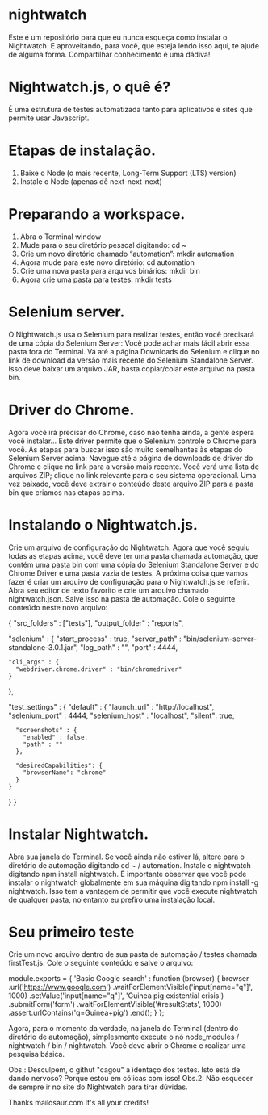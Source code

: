 # nightwatch

Este é um repositório para que eu nunca esqueça como instalar o Nightwatch. E aproveitando, para você, que esteja lendo isso aqui, te ajude de alguma forma. Compartilhar conhecimento é uma dádiva!

# Nightwatch.js, o quê é?
É uma estrutura de testes automatizada tanto para aplicativos e sites que permite usar Javascript.



# Etapas de instalação.

1. Baixe o Node (o mais recente, Long-Term Support (LTS) version)
2. Instale o Node (apenas dê next-next-next)

# Preparando a workspace.
1. Abra o Terminal window
2. Mude para o seu diretório pessoal digitando: cd ~
3. Crie um novo diretório chamado “automation”: mkdir automation
4. Agora mude para este novo diretório: cd automation
5. Crie uma nova pasta para arquivos binários: mkdir bin
6. Agora crie uma pasta para testes: mkdir tests

# Selenium server.
O Nightwatch.js usa o Selenium para realizar testes, então você precisará de uma cópia do Selenium Server:
Você pode achar mais fácil abrir essa pasta fora do Terminal.
Vá até a página Downloads do Selenium e clique no link de download da versão mais recente do Selenium Standalone Server.
Isso deve baixar um arquivo JAR, basta copiar/colar este arquivo na pasta bin.


# Driver do Chrome.
Agora você irá precisar do Chrome, caso não tenha ainda, a gente espera você instalar...
Este driver permite que o Selenium controle o Chrome para você. As etapas para buscar isso são muito semelhantes às etapas do Selenium Server acima:
Navegue até a página de downloads de driver do Chrome e clique no link para a versão mais recente.
Você verá uma lista de arquivos ZIP; clique no link relevante para o seu sistema operacional.
Uma vez baixado, você deve extrair o conteúdo deste arquivo ZIP para a pasta bin que criamos nas etapas acima.


# Instalando o Nightwatch.js.
Crie um arquivo de configuração do Nightwatch.
Agora que você seguiu todas as etapas acima, você deve ter uma pasta chamada automação, que contém uma pasta bin com uma cópia do Selenium Standalone Server e do Chrome Driver e uma pasta vazia de testes.
A próxima coisa que vamos fazer é criar um arquivo de configuração para o Nightwatch.js se referir.
Abra seu editor de texto favorito e crie um arquivo chamado nightwatch.json. Salve isso na pasta de automação.
Cole o seguinte conteúdo neste novo arquivo:


{
  "src_folders" : ["tests"],
  "output_folder" : "reports",

  "selenium" : {
    "start_process" : true,
    "server_path" : "bin/selenium-server-standalone-3.0.1.jar",
    "log_path" : "",
    "port" : 4444,

    "cli_args" : {
      "webdriver.chrome.driver" : "bin/chromedriver"
    }
  },

  "test_settings" : {
    "default" : {
      "launch_url" : "http://localhost",
      "selenium_port"  : 4444,
      "selenium_host"  : "localhost",
      "silent": true,

      "screenshots" : {
        "enabled" : false,
        "path" : ""
      },

      "desiredCapabilities": {
        "browserName": "chrome"
      }
    }
  }
}



# Instalar Nightwatch.
Abra sua janela do Terminal. Se você ainda não estiver lá, altere para o diretório de automação digitando cd ~ / automation.
Instale o nightwatch digitando npm install nightwatch.
É importante observar que você pode instalar o nightwatch globalmente em sua máquina digitando npm install -g nightwatch. Isso tem a vantagem de permitir que você execute nightwatch de qualquer pasta, no entanto eu prefiro uma instalação local.

# Seu primeiro teste
Crie um novo arquivo dentro de sua pasta de automação / testes chamada firstTest.js.
Cole o seguinte conteúdo e salve o arquivo:



module.exports = {
  'Basic Google search' : function (browser) {
    browser
      .url('https://www.google.com')
      .waitForElementVisible('input[name="q"]', 1000)
      .setValue('input[name="q"]', 'Guinea pig existential crisis')
      .submitForm('form')
      .waitForElementVisible('#resultStats', 1000)
      .assert.urlContains('q=Guinea+pig')
      .end();
  }
};


Agora, para o momento da verdade, na janela do Terminal (dentro do diretório de automação), simplesmente execute o nó node_modules / nightwatch / bin / nightwatch.
Você deve abrir o Chrome e realizar uma pesquisa básica.

Obs.: Desculpem, o githut "cagou" a identaço dos testes. Isto está de dando nervoso? Porque estou em cólicas com isso!
Obs.2: Não esquecer de sempre ir no site do Nightwatch para tirar dúvidas.




Thanks mailosaur.com
It's all your credits!

